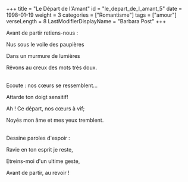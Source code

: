 +++
title = "Le Départ de l'Amant"
id = "le_depart_de_l_amant_5"
date = 1998-01-19
weight = 3
categories = ["Romantisme"]
tags = ["amour"]
verseLength = 8
LastModifierDisplayName = "Barbara Post"
+++

Avant de partir retiens-nous :

Nus sous le voile des paupières

Dans un murmure de lumières

Rêvons au creux des mots très doux.

 \
Ecoute : nos cœurs se ressemblent...

Attarde ton doigt sensitif!

Ah ! Ce départ, nos cœurs à vif;

Noyés mon âme et mes yeux tremblent.

 \
Dessine paroles d'espoir :

Ravie en ton esprit je reste,

Etreins-moi d'un ultime geste,

Avant de partir, au revoir !
